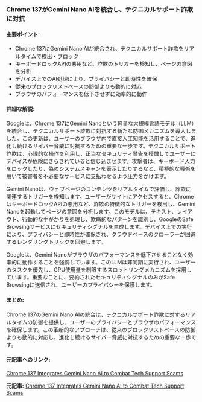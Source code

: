 ### Chrome 137がGemini Nano AIを統合し、テクニカルサポート詐欺に対抗

#### 主要ポイント:
- Chrome 137にGemini Nano AIが統合され、テクニカルサポート詐欺をリアルタイムで検出・ブロック
- キーボードロックAPIの悪用など、詐欺のトリガーを検知し、ページの意図を分析
- デバイス上でのAI処理により、プライバシーと即時性を確保
- 従来のブロックリストベースの防御よりも動的に対応
- ブラウザのパフォーマンスを低下させずに効率的に動作

#### 詳細な解説:
Googleは、Chrome 137にGemini Nanoという軽量な大規模言語モデル（LLM）を統合し、テクニカルサポート詐欺に対抗する新たな防御メカニズムを導入しました。この更新は、ユーザーのブラウザ内で直接人工知能を活用することで、進化し続けるサイバー脅威に対抗するための重要な一歩です。テクニカルサポート詐欺は、心理的な操作を利用し、正当なセキュリティ警告を模倣してユーザーにデバイスが危険にさらされていると信じ込ませます。攻撃者は、キーボード入力をロックしたり、偽のシステムスキャンを表示したりするなど、積極的な戦術を用いて被害者を不必要なサービスに支払わせるよう圧力をかけます。

Gemini Nanoは、ウェブページのコンテンツをリアルタイムで評価し、詐欺に関連するトリガーを検知します。ユーザーがサイトにアクセスすると、ChromeはキーボードロックAPIの悪用など、詐欺の特徴的なトリガーを検出し、Gemini Nanoを起動してページの意図を分析します。このモデルは、テキスト、レイアウト、行動的な手がかりを処理し、欺瞞的なパターンを識別し、GoogleのSafe Browsingサービスにセキュリティシグナルを生成します。デバイス上での実行により、プライバシーと即時性が確保され、クラウドベースのクローラーが回避するレンダリングトリックを回避します。

Googleは、Gemini Nanoがブラウザのパフォーマンスを低下させることなく効率的に動作することを強調しています。このLLMは非同期に実行され、ユーザーのタスクを優先し、GPU使用量を制限するスロットリングメカニズムを採用しています。重要なことに、要約されたセキュリティシグナルのみがSafe Browsingに送信され、ユーザーのプライバシーを保護します。

#### まとめ:
Chrome 137のGemini Nano AIの統合は、テクニカルサポート詐欺に対するリアルタイムの防御を提供し、ユーザーのプライバシーとブラウザのパフォーマンスを確保します。この革新的なアプローチは、従来のブロックリストベースの防御よりも動的に対応し、進化し続けるサイバー脅威に対抗するための重要な一歩です。

#### 元記事へのリンク:
[Chrome 137 Integrates Gemini Nano AI to Combat Tech Support Scams](リンク先URL)

**元記事:** [Chrome 137 Integrates Gemini Nano AI to Combat Tech Support Scams](https://gbhackers.com/chrome-137-integrates-gemini-nano-ai/)
